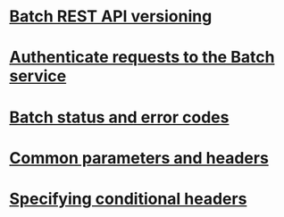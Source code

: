 # [Batch REST API versioning](Batch-Service-REST-API-Versioning.md)
# [Authenticate requests to the Batch service](Authenticate-Requests-to-the-Azure-Batch-Service.md)
# [Batch status and error codes](Batch-Status-and-Error-Codes.md)
# [Common parameters and headers](Common-Parameters-and-Headers.md)
# [Specifying conditional headers](Specifying-Conditional-Headers.md)